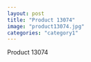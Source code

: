 ```yaml
---
layout: post
title: "Product 13074"
image: "product13074.jpg"
categories: "category1"
---
```

Product 13074
